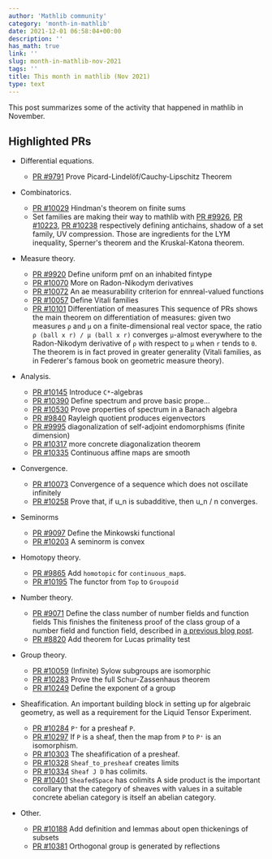 ```yaml
---
author: 'Mathlib community'
category: 'month-in-mathlib'
date: 2021-12-01 06:58:04+00:00
description: ''
has_math: true
link: ''
slug: month-in-mathlib-nov-2021
tags: ''
title: This month in mathlib (Nov 2021)
type: text
---
```


This post summarizes some of the activity that happened in mathlib in November.

## Highlighted PRs

* Differential equations.
  - [PR #9791](https://github.com/leanprover-community/mathlib/pull/9791) Prove Picard-Lindelöf/Cauchy-Lipschitz Theorem

* Combinatorics.
  - [PR #10029](https://github.com/leanprover-community/mathlib/pull/10029) Hindman's theorem on finite sums
  - Set families are making their way to mathlib with
  [PR #9926](https://github.com/leanprover-community/mathlib/pull/9926),
  [PR #10223](https://github.com/leanprover-community/mathlib/pull/10223),
  [PR #10238](https://github.com/leanprover-community/mathlib/pull/10238)
  respectively defining antichains, shadow of a set family, UV compression.
  Those are ingredients for the LYM inequality, Sperner's theorem and the Kruskal-Katona theorem.

* Measure theory.
  - [PR #9920](https://github.com/leanprover-community/mathlib/pull/9920) Define uniform pmf on an inhabited fintype
  - [PR #10070](https://github.com/leanprover-community/mathlib/pull/10070) More on Radon-Nikodym derivatives
  - [PR #10072](https://github.com/leanprover-community/mathlib/pull/10072) An ae measurability criterion for ennreal-valued functions
  - [PR #10057](https://github.com/leanprover-community/mathlib/pull/10057) Define Vitali families
  - [PR #10101](https://github.com/leanprover-community/mathlib/pull/10101) Differentiation of measures
This sequence of PRs shows the main theorem on differentiation of measures: given two measures `ρ` and `μ` on a finite-dimensional real vector space, the ratio `ρ (ball x r) / μ (ball x r)` converges `μ`-almost everywhere to the Radon-Nikodym derivative of `ρ` with respect to `μ` when `r` tends to `0`. The theorem is in fact proved in greater generality (Vitali families, as in Federer's famous book on geometric measure theory).

* Analysis.
  - [PR #10145](https://github.com/leanprover-community/mathlib/pull/10145) Introduce `C*`-algebras
  - [PR #10390](https://github.com/leanprover-community/mathlib/pull/10390) Define spectrum and prove basic prope...
  - [PR #10530](https://github.com/leanprover-community/mathlib/pull/10530) Prove properties of spectrum in a Banach algebra
  - [PR #9840](https://github.com/leanprover-community/mathlib/pull/9840) Rayleigh quotient produces eigenvectors
  - [PR #9995](https://github.com/leanprover-community/mathlib/pull/9995) diagonalization of self-adjoint endomorphisms (finite dimension)
  - [PR #10317](https://github.com/leanprover-community/mathlib/pull/10317) more concrete diagonalization theorem
  - [PR #10335](https://github.com/leanprover-community/mathlib/pull/10335) Continuous affine maps are smooth

* Convergence.
  - [PR #10073](https://github.com/leanprover-community/mathlib/pull/10073) Convergence of a sequence which does not oscillate infinitely
  - [PR #10258](https://github.com/leanprover-community/mathlib/pull/10258) Prove that, if u_n is subadditive, then u_n / n converges.

* Seminorms
  - [PR #9097](https://github.com/leanprover-community/mathlib/pull/9097) Define the Minkowski functional
  - [PR #10203](https://github.com/leanprover-community/mathlib/pull/10203) A seminorm is convex

* Homotopy theory.
  - [PR #9865](https://github.com/leanprover-community/mathlib/pull/9865) Add `homotopic` for `continuous_map`s.
  - [PR #10195](https://github.com/leanprover-community/mathlib/pull/10195) The functor from `Top` to `Groupoid`

* Number theory.
  - [PR #9071](https://github.com/leanprover-community/mathlib/pull/9071) Define the class number of number fields and function fields
  This finishes the finiteness proof of the class group of a number field and function field, described in [a previous blog post](https://leanprover-community.github.io/blog/posts/dedekind-domains-and-class-number-in-lean/).
  - [PR #8820](https://github.com/leanprover-community/mathlib/pull/8820) Add theorem for Lucas primality test

* Group theory.
  - [PR #10059](https://github.com/leanprover-community/mathlib/pull/10059) (Infinite) Sylow subgroups are isomorphic
  - [PR #10283](https://github.com/leanprover-community/mathlib/pull/10283) Prove the full Schur-Zassenhaus theorem
  - [PR #10249](https://github.com/leanprover-community/mathlib/pull/10249) Define the exponent of a group

* Sheafification.
  An important building block in setting up for algebraic geometry,
  as well as a requirement for the Liquid Tensor Experiment.
  - [PR #10284](https://github.com/leanprover-community/mathlib/pull/10284) `P⁺` for a presheaf `P`.
  - [PR #10297](https://github.com/leanprover-community/mathlib/pull/10297) If `P` is a sheaf, then the map from `P` to `P⁺` is an isomorphism.
  - [PR #10303](https://github.com/leanprover-community/mathlib/pull/10303) The sheafification of a presheaf.
  - [PR #10328](https://github.com/leanprover-community/mathlib/pull/10328) `Sheaf_to_presheaf` creates limits
  - [PR #10334](https://github.com/leanprover-community/mathlib/pull/10334) `Sheaf J D` has colimits.
  - [PR #10401](https://github.com/leanprover-community/mathlib/pull/10401) `SheafedSpace` has colimits
  A side product is the important corollary that the category of sheaves
  with values in a suitable concrete abelian category is itself an abelian category.

* Other.
  - [PR #10188](https://github.com/leanprover-community/mathlib/pull/10188) Add definition and lemmas about open thickenings of subsets
  - [PR #10381](https://github.com/leanprover-community/mathlib/pull/10381) Orthogonal group is generated by reflections

